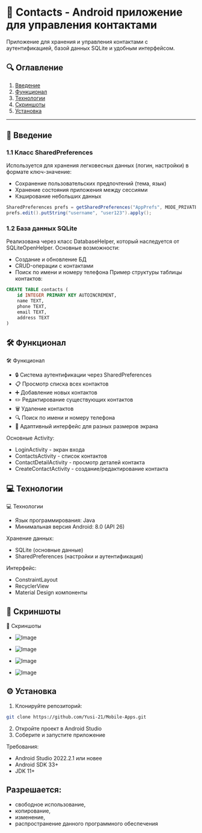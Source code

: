 # 📱 Contacts - Android приложение для управления контактами

Приложение для хранения и управления контактами с аутентификацией, базой данных SQLite и удобным интерфейсом.

## 🔍 Оглавление
1. [Введение](#-введение)
2. [Функционал](#-функционал)
3. [Технологии](#-технологии)
4. [Скриншоты](#-скриншоты)
5. [Установка](#-установка)

---

## 📌 Введение

### 1.1 Класс SharedPreferences
Используется для хранения легковесных данных (логин, настройки) в формате ключ-значение:
- Сохранение пользовательских предпочтений (тема, язык)
- Хранение состояния приложения между сессиями
- Кэширование небольших данных

```java
SharedPreferences prefs = getSharedPreferences("AppPrefs", MODE_PRIVATE);
prefs.edit().putString("username", "user123").apply();
```
### 1.2 База данных SQLite
Реализована через класс DatabaseHelper, который наследуется от SQLiteOpenHelper. Основные возможности:
- Создание и обновление БД
- CRUD-операции с контактами
- Поиск по имени и номеру телефона
Пример структуры таблицы контактов:

```sql
CREATE TABLE contacts (
    id INTEGER PRIMARY KEY AUTOINCREMENT,
    name TEXT,
    phone TEXT,
    email TEXT,
    address TEXT
)
```

## 🛠 Функционал
🛠 Функционал
- 🔒 Система аутентификации через SharedPreferences
- 📋 Просмотр списка всех контактов
- ➕ Добавление новых контактов
- ✏️ Редактирование существующих контактов
- 🗑 Удаление контактов
- 🔍 Поиск по имени и номеру телефона
- 📱 Адаптивный интерфейс для разных размеров экрана

Основные Activity:
- LoginActivity - экран входа
- ContactsActivity - список контактов
- ContactDetailActivity - просмотр деталей контакта
- CreateContactActivity - создание/редактирование контакта

## 💻 Технологии
💻 Технологии
- Язык программирования: Java
- Минимальная версия Android: 8.0 (API 26)

Хранение данных:
- SQLite (основные данные)
- SharedPreferences (настройки и аутентификация)

Интерфейс:
- ConstraintLayout
- RecyclerView
- Material Design компоненты

## 📸 Скриншоты
📸 Скриншоты


- ![Image](https://github.com/user-attachments/assets/10abc2e2-3716-4a42-805f-b986a9215e12)

- ![Image](https://github.com/user-attachments/assets/d48fbe72-b5e8-448a-8530-e11070018a9a)

- ![Image](https://github.com/user-attachments/assets/367f9224-6c14-440c-9f58-58809c1aefb1)

- ![Image](https://github.com/user-attachments/assets/f9c60663-be6a-40ee-aa34-196484dd409b)


## ⚙ Установка
1. Клонируйте репозиторий:
```bash
git clone https://github.com/Yusi-21/Mobile-Apps.git
```
2. Откройте проект в Android Studio
3. Соберите и запустите приложение

Требования:
- Android Studio 2022.2.1 или новее
- Android SDK 33+
- JDK 11+


## Разрешается: 
- свободное использование,
- копирование,
- изменение,
- распространение данного программного обеспечения
